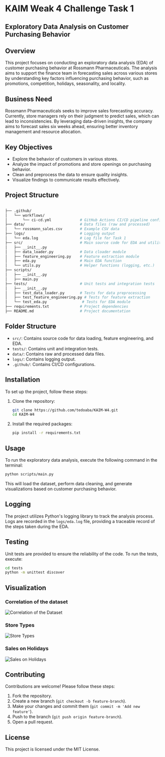 # KAIM Weak 4 Challenge Task 1


## Exploratory Data Analysis on Customer Purchasing Behavior

## Overview

This project focuses on conducting an exploratory data analysis (EDA) of customer purchasing behavior at Rossmann Pharmaceuticals. The analysis aims to support the finance team in forecasting sales across various stores by understanding key factors influencing purchasing behavior, such as promotions, competition, holidays, seasonality, and locality.

## Business Need

Rossmann Pharmaceuticals seeks to improve sales forecasting accuracy. Currently, store managers rely on their judgment to predict sales, which can lead to inconsistencies. By leveraging data-driven insights, the company aims to forecast sales six weeks ahead, ensuring better inventory management and resource allocation.

## Key Objectives

- Explore the behavior of customers in various stores.
- Analyze the impact of promotions and store openings on purchasing behavior.
- Clean and preprocess the data to ensure quality insights.
- Visualize findings to communicate results effectively.

## Project Structure

```bash

├── .github/
│   └── workflows/
│       └── ci-cd.yml             # GitHub Actions CI/CD pipeline config
├── data/                         # Data files (raw and processed)
│   └── rossmann_sales.csv        # Example CSV data
├── logs/                         # Logging output
│   └── eda.log                   # Log file for Task 1
├── src/                          # Main source code for EDA and utilities
│   ├── __init__.py
│   ├── data_loader.py            # Data cloader module
│   ├── feature_engineering.py    # Feature extraction module
│   ├── eda.py                    # Main EDA function
│   └── utils.py                  # Helper functions (logging, etc.)
├── scripts/                       
│   ├── __init__.py
│   ├── main.py       
├── tests/                        # Unit tests and integration tests
│   ├── __init__.py
│   ├── test_data_loader.py       # Tests for data preprocessing
│   ├── test_feature_engineering.py # Tests for feature extraction
│   └── test_eda.py                # Tests for EDA module
├── requirements.txt              # Project dependencies
├── README.md                     # Project documentation
```

## Folder Structure

- `src/`: Contains source code for data loading, feature engineering, and EDA.
- `tests/`: Contains unit and integration tests.
- `data/`: Contains raw and processed data files.
- `logs/`: Contains logging output.
- `.github/`: Contains CI/CD configurations.

## Installation

To set up the project, follow these steps:

1. Clone the repository:

   ```bash
   git clone https://github.com/tedoaba/KAIM-W4.git
   cd KAIM-W4
   ```

2. Install the required packages:

   ```bash
   pip install -r requirements.txt
   ```

## Usage

To run the exploratory data analysis, execute the following command in the terminal:

```bash
python scripts/main.py
```

This will load the dataset, perform data cleaning, and generate visualizations based on customer purchasing behavior.

## Logging

The project utilizes Python's logging library to track the analysis process. Logs are recorded in the `logs/eda.log` file, providing a traceable record of the steps taken during the EDA.

## Testing

Unit tests are provided to ensure the reliability of the code. To run the tests, execute:

```bash
cd tests
python -m unittest discover
```

## Visualization

### Correlation of the dataset

![Correlation of the Dataset](../KAIM-W4/outputs/corr_all_data.png)

### Store Types

![Store Types](../KAIM-W4/outputs/store_type.png)

### Sales on Holidays

![Sales on Holidays](../KAIM-W4/outputs/sales_on_state_holidays.png)

## Contributing

Contributions are welcome! Please follow these steps:

1. Fork the repository.
2. Create a new branch (`git checkout -b feature-branch`).
3. Make your changes and commit them (`git commit -m 'Add new feature'`).
4. Push to the branch (`git push origin feature-branch`).
5. Open a pull request.

## License

This project is licensed under the MIT License.
